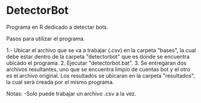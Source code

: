 # DetectorBot
Programa en R dedicado a detectar bots.

Pasos para utilizar el programa.

1.- Ubicar el archivo que se va a trabajar (.csv) en la carpeta "bases", la cual debe estar dentro de la carpeta "detectorbot" que es donde se encuentra ubicado el programa.
2. Ejecutar "detectorbot.bat".
3. Se entregaran dos archivos resultantes, uno que se encuentra limpio de cuentas bot y el otro es el archivo original. Los resultados se ubicaran en la carpeta "resultados", la cual serà creada por el mismo programa.

Notas: -Solo puede trabajar un archivo .csv a la vez.
 
